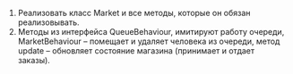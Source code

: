 1. Реализовать класс Market и все методы, которые он обязан реализовывать.
2. Методы из интерфейса QueueBehaviour, имитируют работу очереди, 
   MarketBehaviour – помещает и удаляет человека из очереди, 
   метод update – обновляет состояние магазина (принимает и отдает заказы).